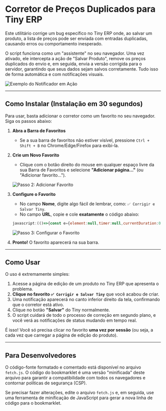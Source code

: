 # Corretor de Preços Duplicados para Tiny ERP

Este utilitário corrige um bug específico no Tiny ERP onde, ao salvar um produto, a lista de preços pode ser enviada com entradas duplicadas, causando erros ou comportamento inesperado.

O script funciona como um "assistente" no seu navegador. Uma vez ativado, ele intercepta a ação de "Salvar Produto", remove os preços duplicados do envio e, em seguida, envia a versão corrigida para o servidor, garantindo que seus dados sejam salvos corretamente. Tudo isso de forma automática e com notificações visuais.

![Exemplo do Notificador em Ação](https://i.imgur.com/chcFUvJ.png )

---

## Como Instalar (Instalação em 30 segundos)

Para usar, basta adicionar o corretor como um favorito no seu navegador. Siga os passos abaixo:

1.  **Abra a Barra de Favoritos**
    *   Se a sua barra de favoritos não estiver visível, pressione `Ctrl + Shift + B` no Chrome/Edge/Firefox para exibi-la.

2.  **Crie um Novo Favorito**
    *   Clique com o botão direito do mouse em qualquer espaço livre da sua Barra de Favoritos e selecione **"Adicionar página..."** (ou "Adicionar favorito...").

    ![Passo 2: Adicionar Favorito](https://i.imgur.com/PCt2zZ1.png )

3.  **Configure o Favorito**
    *   No campo **Nome**, digite algo fácil de lembrar, como: `✅ Corrigir e Salvar Tiny`.
    *   No campo **URL**, copie e cole **exatamente** o código abaixo:

    ```javascript
    javascript:(()=>{const e={element:null,timer:null,currentDuration:0,colors:{info:"#58a6ff",success:"#2e7d32",error:"#d32f2f",warning:"#ed6c02"},injectCSS:function(){const e=document.createElement("style");e.innerHTML='#tiny-interceptor-notifier{position:fixed;bottom:20px;right:20px;background-color:#202020;color:#fff;border-left:5px solid;padding:16px;border-radius:6px;box-shadow:0 5px 20px rgba(0,0,0,.4);z-index:999999;font-family:-apple-system,BlinkMacSystemFont,"Segoe UI",Roboto,Helvetica,Arial,sans-serif;font-size:14px;line-height:1.5;transition:opacity .3s,transform .3s;transform:translateX(120%);opacity:0;max-width:320px}#tiny-interceptor-notifier.show{transform:translateX(0);opacity:1}#tiny-interceptor-notifier .message{margin:0;padding:0}#tiny-interceptor-notifier .message b,#tiny-interceptor-notifier .message strong{color:#58a6ff;font-weight:600}#tiny-interceptor-notifier .progress-bar{position:absolute;bottom:0;left:0;height:4px;background-color:#ddd;width:100%;transition:width .1s linear;border-bottom-left-radius:3px}',document.head.appendChild(e)},createElement:function(){this.element=document.createElement("div"),this.element.id="tiny-interceptor-notifier",this.element.innerHTML='<p class="message"></p><div class="progress-bar"></div>',document.body.appendChild(this.element),this.element.addEventListener("mouseenter",()=>clearTimeout(this.timer)),this.element.addEventListener("mouseleave",()=>this.hide(this.currentDuration))},show:function(e,t="info",o=5e3){this.element||this.createElement(),clearTimeout(this.timer),this.currentDuration=o,this.element.style.borderColor=this.colors[t],this.element.querySelector(".message").innerHTML=e,this.element.querySelector(".progress-bar").style.backgroundColor=this.colors[t],this.element.classList.add("show"),o>0?this.hide(o):this.element.querySelector(".progress-bar").style.width="0%"},hide:function(e=5e3){if(e<=0)return;const t=this.element.querySelector(".progress-bar"),o=Date.now();let n;const s=()=>{const i=Date.now()-o,r=e-i;r<=0?(t.style.width="0%",this.element.classList.remove("show")):(t.style.width=`${r/e*100}%`,n=requestAnimationFrame(s))};cancelAnimationFrame(n),n=requestAnimationFrame(s)},init:function(){this.injectCSS()}};e.init();const t="/services/produtos.server/1/salvarProduto";window._native_fetch||(window._native_fetch=window.fetch),window._native_xhr_open||(window._native_xhr_open=XMLHttpRequest.prototype.open,window._native_xhr_send=XMLHttpRequest.prototype.send,window._native_xhr_set_header=XMLHttpRequest.prototype.setRequestHeader);const o=t=>{if("object"!=typeof t||null===t)return t;const o=new Set,n=[];for(const s in t)if(Object.hasOwnProperty.call(t,s)){const i=t[s],r=i?.idListaPreco;r&&!o.has(r)&&(o.add(r),n.push(i))}const s={};n.forEach((e,t)=>{s[t+1]=e});const i=Object.keys(t).length,r=n.length,c=i-r;return c>0&&e.show(`<b>Correção:</b> Encontrados ${i} preços, sendo ${c} duplicados. ${r} preços foram mantidos.`,"info",6e3),s};async function n(s,i,r,c,a){e.show("<b>Aguarde:</b> Interceptamos a ação de salvar. Corrigindo dados...","info",0);try{const d=new URLSearchParams(c),l=d.get("args");if(!l)throw new Error("Payload 'args' não encontrado.");const u=JSON.parse(l),p=u[1];p.listaPrecos=o(p.listaPrecos),u[1]=p,d.set("args",JSON.stringify(u));const h=d.toString(),w={...r};w["content-type"]="application/x-www-form-urlencoded; charset=UTF-8",w["x-requested-with"]="XMLHttpRequest",e.show("<b>Enviando...</b> A requisição corrigida está sendo enviada ao servidor.","info",0);const m=await window._native_fetch(s,{method:i,headers:w,body:h}),f=await m.text();if(m.ok&&f){e.show("<b>Sucesso!</b> O produto foi salvo corretamente.","success",5e3);if(a){Object.defineProperty(a,"responseText",{value:f,writable:!0}),Object.defineProperty(a,"status",{value:m.status,writable:!0}),Object.defineProperty(a,"readyState",{value:4,writable:!0}),a.dispatchEvent(new Event("load")),a.dispatchEvent(new Event("readystatechange"))}}else throw new Error(`O servidor respondeu com erro (Status: ${m.status}).`)}catch(d){e.show(`<b>Falha Crítica:</b> ${d.message}  A ação original será executada para não travar a página.`,"error",1e4),window._native_xhr_send.call(a,c)}}XMLHttpRequest.prototype.open=function(e,o){this.__isTarget=String(o).includes(t),this.__url=o,this.__method=e,this.__headers={},window._native_xhr_open.apply(this,arguments)},XMLHttpRequest.prototype.setRequestHeader=function(e,t){this.__headers&&Object.assign(this.__headers,{[e.toLowerCase()]:t}),window._native_xhr_set_header.apply(this,arguments)},XMLHttpRequest.prototype.send=function(o){if(this.__isTarget)return void n(this.__url,this.__method,this.__headers,o,this);window._native_xhr_send.apply(this,arguments)},e.show("<b>Corretor de Preços Ativado!</b>  Pronto para interceptar a ação de salvar.","info",6e3)})();
    ```

    ![Passo 3: Configurar o Favorito](https://i.imgur.com/5uR2nIj.png )

4.  **Pronto!** O favorito aparecerá na sua barra.

---

## Como Usar

O uso é extremamente simples:

1.  Acesse a página de edição de um produto no Tiny ERP que apresenta o problema.
2.  **Clique no favorito `✅ Corrigir e Salvar Tiny`** que você acabou de criar.
3.  Uma notificação aparecerá no canto inferior direito da tela, confirmando que o corretor está ativo.
4.  Clique no botão **"Salvar"** do Tiny normalmente.
5.  O script cuidará de todo o processo de correção em segundo plano, e você verá as notificações de status mudando em tempo real.

É isso! Você só precisa clicar no favorito **uma vez por sessão** (ou seja, a cada vez que carregar a página de edição do produto).

---

## Para Desenvolvedores

O código-fonte formatado e comentado está disponível no arquivo `fetch.js`. O código do bookmarklet é uma versão "minificada" deste arquivo para garantir a compatibilidade com todos os navegadores e contornar políticas de segurança (CSP).

Se precisar fazer alterações, edite o arquivo `fetch.js` e, em seguida, use uma ferramenta de minificação de JavaScript para gerar a nova linha de código para o bookmarklet.

